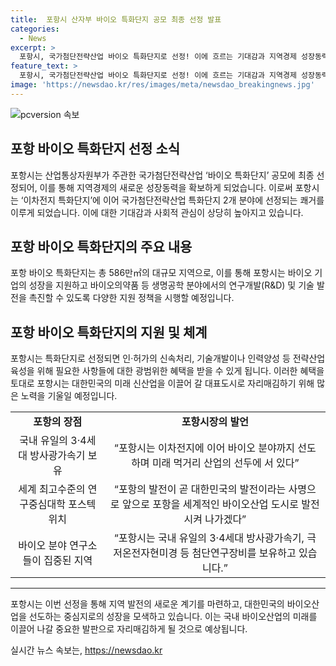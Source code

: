 ```yaml
---
title:  포항시 산자부 바이오 특화단지 공모 최종 선정 발표
categories:
  - News
excerpt: >
  포항시, 국가첨단전략산업 바이오 특화단지로 선정! 이에 흐르는 기대감과 지역경제 성장동력 확보 기사 작성 중. 지난해 이차전지 특화단지에 이어 두 번째 국가첨단전략산업 특화단지로 선정된 포항시는 그동안의 노력이 득실한 결과를 거두고 있다. 이에 향후 포스텍 의과대학 설립 기대감이 높아지고, 바이오 기업들의 성장을 지원해 나가는 방침이다. 특히 이번 선정은 포항시의 바이오 인프라와 연구 기반을 인정받은 결과로 평가되며, 이에 따른 다양한 혜택을 통해 포항시의 미래 발전이 기대된다.
feature_text: >
  포항시, 국가첨단전략산업 바이오 특화단지로 선정! 이에 흐르는 기대감과 지역경제 성장동력 확보 기사 작성 중. 지난해 이차전지 특화단지에 이어 두 번째 국가첨단전략산업 특화단지로 선정된 포항시는 그동안의 노력이 득실한 결과를 거두고 있다. 이에 향후 포스텍 의과대학 설립 기대감이 높아지고, 바이오 기업들의 성장을 지원해 나가는 방침이다. 특히 이번 선정은 포항시의 바이오 인프라와 연구 기반을 인정받은 결과로 평가되며, 이에 따른 다양한 혜택을 통해 포항시의 미래 발전이 기대된다.
image: 'https://newsdao.kr/res/images/meta/newsdao_breakingnews.jpg'
---
```


<p><img src="https://newsdao.kr/res/images/meta/newsdao_breakingnews.jpg" alt="pcversion 속보" /></p>

<h2 data-ke-size="size26">포항 바이오 특화단지 선정 소식</h2>

<p data-ke-size="size16">포항시는 산업통상자원부가 주관한 국가첨단전략산업 ‘바이오 특화단지’ 공모에 최종 선정되어, 이를 통해 지역경제의 새로운 성장동력을 확보하게 되었습니다. 이로써 포항시는 ‘이차전지 특화단지’에 이어 국가첨단전략산업 특화단지 2개 분야에 선정되는 쾌거를 이루게 되었습니다. 이에 대한 기대감과 사회적 관심이 상당히 높아지고 있습니다.</p>

<h2 data-ke-size="size26">포항 바이오 특화단지의 주요 내용</h2>

<p data-ke-size="size16">포항 바이오 특화단지는 총 586만㎡의 대규모 지역으로, 이를 통해 포항시는 바이오 기업의 성장을 지원하고 바이오의약품 등 생명공학 분야에서의 연구개발(R&D) 및 기술 발전을 촉진할 수 있도록 다양한 지원 정책을 시행할 예정입니다.</p>

<h2 data-ke-size="size26">포항 바이오 특화단지의 지원 및 체계</h2>

<p data-ke-size="size16">포항시는 특화단지로 선정되면 인·허가의 신속처리, 기술개발이나 인력양성 등 전략산업 육성을 위해 필요한 사항들에 대한 광범위한 혜택을 받을 수 있게 됩니다. 이러한 혜택을 토대로 포항시는 대한민국의 미래 신산업을 이끌어 갈 대표도시로 자리매김하기 위해 많은 노력을 기울일 예정입니다.</p>

<table>
  <tr>
    <td style="text-align: center; height: 17px;"><b>포항의 장점</b></td>
    <td style="text-align: center; height: 17px;"><b>포항시장의 발언</b></td>
  </tr>
  <tr>
    <td style="text-align: center; height: 17px;">국내 유일의 3·4세대 방사광가속기 보유</td>
    <td style="text-align: center; height: 17px;">“포항시는 이차전지에 이어 바이오 분야까지 선도하며 미래 먹거리 산업의 선두에 서 있다”</td>
  </tr>
  <tr>
    <td style="text-align: center; height: 17px;">세계 최고수준의 연구중심대학 포스텍 위치</td>
    <td style="text-align: center; height: 17px;">“포항의 발전이 곧 대한민국의 발전이라는 사명으로 앞으로 포항을 세계적인 바이오산업 도시로 발전시켜 나가겠다”</td>
  </tr>
  <tr>
    <td style="text-align: center; height: 17px;">바이오 분야 연구소들이 집중된 지역</td>
    <td style="text-align: center; height: 17px;">“포항시는 국내 유일의 3·4세대 방사광가속기, 극저온전자현미경 등 첨단연구장비를 보유하고 있습니다.”</td>
  </tr>
</table>

<hr>

<p data-ke-size="size16">포항시는 이번 선정을 통해 지역 발전의 새로운 계기를 마련하고, 대한민국의 바이오산업을 선도하는 중심지로의 성장을 모색하고 있습니다. 이는 국내 바이오산업의 미래를 이끌어 나갈 중요한 발판으로 자리매김하게 될 것으로 예상됩니다.</p>
실시간 뉴스 속보는, <a href="https://newsdao.kr" rel="dofollow">https://newsdao.kr</a>


